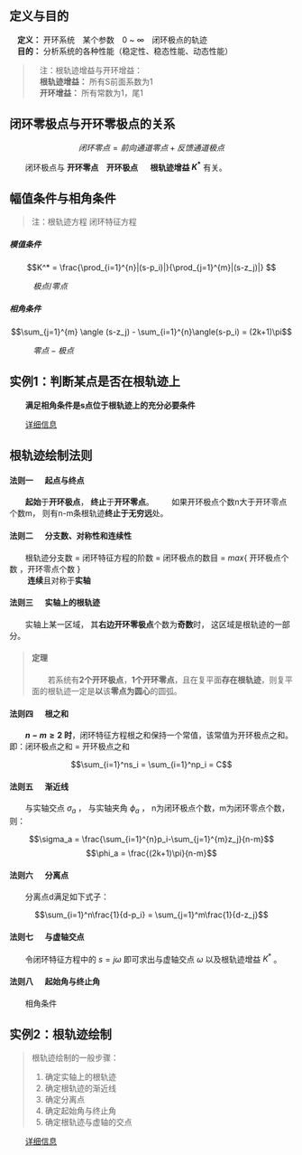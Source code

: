 ## 定义与目的

&emsp;**定义：** 开环系统&emsp;某个参数&emsp;$0$ ~ $\infty$&emsp;闭环极点的轨迹  
&emsp;**目的：** 分析系统的各种性能（稳定性、稳态性能、动态性能）

>&emsp;注：根轨迹增益与开环增益：  
>&emsp;**根轨迹增益：** 所有S前面系数为1  
>&emsp;**开环增益：** 所有常数为1，尾1  


## 闭环零极点与开环零极点的关系

$$闭环零点 = 前向通道零点 + 反馈通道极点$$

&emsp;&emsp;闭环极点与 **开环零点**&emsp;**开环极点** &emsp; **根轨迹增益 $K^*$** 有关。


## 幅值条件与相角条件

> 注：根轨迹方程
> 闭环特征方程

##### 模值条件

$$K^* =  \frac{\prod_{i=1}^{n}|(s-p_i)|}{\prod_{j=1}^{m}|(s-z_j)|} $$

&emsp;&emsp;&emsp;$极点/零点$

##### 相角条件

$$\sum_{j=1}^{m} \angle (s-z_j) - \sum_{i=1}^{n}\angle(s-p_i) = (2k+1)\pi$$

&emsp;&emsp;&emsp;$零点-极点$

## 实例1：判断某点是否在根轨迹上


&emsp;&emsp;**满足相角条件是s点位于根轨迹上的充分必要条件**

&emsp;&emsp;[详细信息](./根轨迹1_Ex1.html)

## 根轨迹绘制法则

#### 法则一  &emsp; 起点与终点

&emsp;&emsp;**起始**于**开环极点**， **终止**于**开环零点**。
&emsp;&emsp;如果开环极点个数n大于开环零点个数m， 则有n-m条根轨迹**终止于无穷远**处。

#### 法则二 &emsp; 分支数、对称性和连续性

&emsp;&emsp;根轨迹分支数 $=$ 闭环特征方程的阶数 $=$ 闭环极点的数目 $=$ $max\{$ 开环极点个数 ，开环零点个数 $\}$  
&emsp;&emsp; **连续**且对称于**实轴**

#### 法则三 &emsp; 实轴上的根轨迹

&emsp;&emsp;实轴上某一区域， 其**右边开环零极点**个数为**奇数**时， 这区域是根轨迹的一部分。

>#### 定理
>
>&emsp;&emsp;若系统有**2个开环极点**，**1个开环零点**，且在复平面**存在根轨迹**，则复平面的根轨迹一定是**以**该**零点为圆心**的圆弧。

#### 法则四 &emsp; 根之和

&emsp;&emsp;**$n-m\geq2$ 时**，闭环特征方程根之和保持一个常值，该常值为开环极点之和。即：闭环极点之和 $=$ 开环极点之和

$$\sum_{i=1}^ns_i = \sum_{i=1}^np_i = C$$

#### 法则五 &emsp; 渐近线

&emsp;&emsp;与实轴交点 $\sigma_a$ ， 与实轴夹角 $\phi_a$ ， n为闭环极点个数，m为闭环零点个数， 则：

$$\sigma_a = \frac{\sum_{i=1}^{n}p_i-\sum_{j=1}^{m}z_j}{n-m}$$
$$\phi_a = \frac{(2k+1)\pi}{n-m}$$  

#### 法则六 &emsp; 分离点

&emsp;&emsp;分离点d满足如下式子：

$$\sum_{i=1}^n\frac{1}{d-p_i} = \sum_{j=1}^m\frac{1}{d-z_j}$$


#### 法则七 &emsp; 与虚轴交点

&emsp;&emsp;令闭环特征方程中的 $s=j\omega$ 即可求出与虚轴交点 $\omega$ 以及根轨迹增益 $K^*$ 。

#### 法则八 &emsp; 起始角与终止角

&emsp;&emsp;相角条件

## 实例2：根轨迹绘制

> 根轨迹绘制的一般步骤：
> 1. 确定实轴上的根轨迹
> 2. 确定根轨迹的渐近线
> 3. 确定分离点
> 4. 确定起始角与终止角
> 5. 确定根轨迹与虚轴的交点

&emsp;&emsp;[详细信息](./根轨迹1_Ex2.html)






















